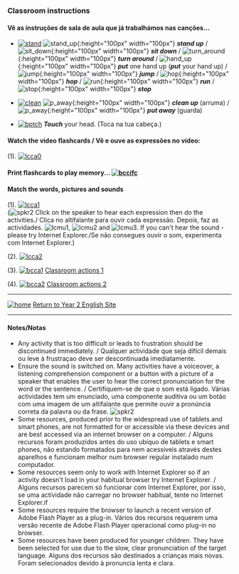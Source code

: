 ### Classroom instructions

#### Vê as instruções de sala de aula que já trabalhámos nas canções...

* [![stand](/images/stand.png)](https://www.youtube.com/watch?v=WsiRSWthV1k)  ![stand_up](/images/stand_up.gif){:height="100px" width="100px"} ***stand up*** / ![sit_down](/images/sit_down.gif){:height="100px" width="100px"} ***sit down*** / ![turn_around](/images/turn_around.gif){:height="100px" width="100px"} ***turn around*** / ![hand_up](/images/hand_up.gif){:height="100px" width="100px"} ***put*** one hand up (***put*** your hand up) / ![jump](/images/jump.gif){:height="100px" width="100px"} ***jump*** / ![hop](/images/hop.gif){:height="100px" width="100px"} ***hop*** / ![run](/images/run.gif){:height="100px" width="100px"} ***run*** / ![stop](/images/stop.gif){:height="100px" width="100px"} ***stop***  

* [![clean](/images/clean.png)](https://www.youtube.com/watch?v=RmNCryV6G_M)  ![p_away](/images/clean.gif){:height="100px" width="100px"} ***clean up*** (arruma) / ![p_away](/images/p_away.gif){:height="100px" width="100px"} ***put away*** (guarda)  

* [![bptch](/images/bptch.png)](https://www.youtube.com/watch?v=3ZWtDfBoU-E)  ***Touch*** your head. (Toca na tua cabeça.)  

#### Watch the video flashcards / Vê e ouve as expressões no vídeo:  

(1). [![lcca0](/images/lcca0.png)](https://www.youtube.com/watch?v=UIGD9uFY-C4)


#### Print flashcards to play memory...  [![bccifc](/images/bccifc.PNG)](https://learnenglishkids.britishcouncil.org/sites/kids/files/attachment/flashcards-classroom-language.pdf)  


#### Match the words, pictures and sounds  

(1). [![lcca1](/images/lcca1.PNG)](http://www.learningchocolate.com/content/lets-go-class)  
(![spkr2](/images/spkr2.PNG) Click on the speaker to hear each expression then do the activities./ Clica no altifalante para ouvir cada expressão. Depois, faz as actividades. ![lcmu1](/images/lcmu1.PNG), ![lcmu2](/images/lcmu2.PNG) and ![lcmu3](/images/lcmu3.PNG). If you can't hear the sound - please try Internet Explorer./Se não consegues ouvir o som, experimenta com Internet Explorer.) 

(2). [![lcca2](/images/lcca2.PNG)](http://www.learningchocolate.com/content/classroom-instructions)  

(3). [![bcca1](/images/bcca1.PNG)](https://learnenglishkids.britishcouncil.org/en/word-games/classroom-actions-1) [Classroom actions 1](https://learnenglishkids.britishcouncil.org/en/word-games/classroom-actions-1)

(4). [![bcca2](/images/bcca2.PNG)](https://learnenglishkids.britishcouncil.org/en/word-games/classroom-actions-2) [Classroom actions 2](https://learnenglishkids.britishcouncil.org/en/word-games/classroom-actions-2)

***
[![home](/images/home.PNG)](https://tangerina-pt.github.io/English/Year2) [Return to Year 2 English Site](https://tangerina-pt.github.io/English/Year2)

***

#### Notes/Notas
* Any activity that is too difficult or leads to frustration should be discontinued immediately. / Qualquer actividade que seja difícil demais ou leve à frustraçao deve ser descontinuada imediatamente.
* Ensure the sound is switched on. Many activities have a voiceover, a listening comprehension component or a button with a picture of a speaker that enables the user to hear the correct pronunciation for the word or the sentence. / Certifiquem-se de que o som está ligado. Várias actividades tem um enunciado, uma componente auditiva ou um botão com uma imagem de um altifalante que permite ouvir a pronúncia correta da palavra ou da frase. ![spkr2](/images/spkr2.PNG)
* Some resources, produced prior to the widespread use of tablets and smart phones, are not formatted for or accessible via these devices and are best accessed via an internet browser on a computer. / Alguns recursos foram produzidos antes do uso ubíquo de tablets e smart phones, não estando formatados para nem acessíveis através destes aparelhos e funcionam melhor num browser regular instalado num computador.
* Some resources seem only to work with Internet Explorer so if an activity doesn't load in your habitual browser try Internet Explorer. / Alguns recursos parecem só funcionar com Internet Explorer, por isso, se uma actividade não carregar no browser habitual, tente no Internet Explorer.if
* Some resources require the browser to launch a recent version of Adobe Flash Player as a plug-in. Vários dos recursos requerem uma versão recente de Adobe Flash Player operacional como plug-in no browser.
* Some resources have been produced for younger children. They have been selected for use due to the slow, clear pronunciation of the target language. Alguns dos recursos são destinados a crianças mais novas. Foram selecionados devido à pronuncia lenta e clara.
